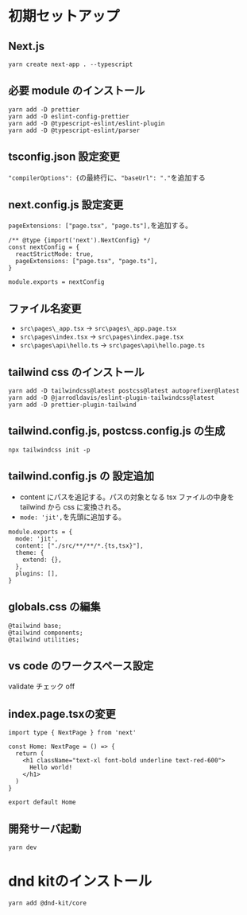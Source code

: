 # 初期セットアップ

## Next.js

```
yarn create next-app . --typescript
```

## 必要 module のインストール

```
yarn add -D prettier
yarn add -D eslint-config-prettier
yarn add -D @typescript-eslint/eslint-plugin
yarn add -D @typescript-eslint/parser
```

## tsconfig.json 設定変更

`"compilerOptions": {`の最終行に、`"baseUrl": "."`を追加する

## next.config.js 設定変更

`pageExtensions: ["page.tsx", "page.ts"],`を追加する。

```
/** @type {import('next').NextConfig} */
const nextConfig = {
  reactStrictMode: true,
  pageExtensions: ["page.tsx", "page.ts"],
}

module.exports = nextConfig
```

## ファイル名変更

- `src\pages\_app.tsx` -> `src\pages\_app.page.tsx`
- `src\pages\index.tsx` -> `src\pages\index.page.tsx`
- `src\pages\api\hello.ts` -> `src\pages\api\hello.page.ts`


## tailwind css のインストール

```
yarn add -D tailwindcss@latest postcss@latest autoprefixer@latest
yarn add -D @jarrodldavis/eslint-plugin-tailwindcss@latest
yarn add -D prettier-plugin-tailwind
```

## tailwind.config.js, postcss.config.js の生成

```
npx tailwindcss init -p
```

## tailwind.config.js の 設定追加

- content にパスを追記する。パスの対象となる tsx ファイルの中身を tailwind から css に変換される。
- `mode: 'jit',`を先頭に追加する。

```
module.exports = {
  mode: 'jit',
  content: ["./src/**/**/*.{ts,tsx}"],
  theme: {
    extend: {},
  },
  plugins: [],
}
```

## globals.css の編集

```
@tailwind base;
@tailwind components;
@tailwind utilities;
```

## vs code のワークスペース設定

validate チェック off


## index.page.tsxの変更

```
import type { NextPage } from 'next'

const Home: NextPage = () => {
  return (
    <h1 className="text-xl font-bold underline text-red-600">
      Hello world!
    </h1>
  )
}

export default Home
```

## 開発サーバ起動

```
yarn dev
```

# dnd kitのインストール

```
yarn add @dnd-kit/core
```
